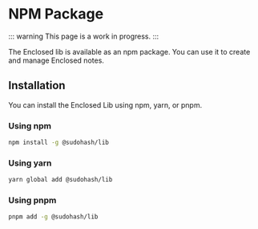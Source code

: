 # NPM Package

::: warning
This page is a work in progress.
:::

The Enclosed lib is available as an npm package. You can use it to create and manage Enclosed notes.

## Installation

You can install the Enclosed Lib using npm, yarn, or pnpm.

### Using npm

```bash
npm install -g @sudohash/lib
```

### Using yarn

```bash
yarn global add @sudohash/lib
```

### Using pnpm

```bash
pnpm add -g @sudohash/lib
```
